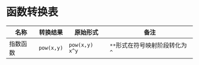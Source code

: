 # 函数转换表  

| 名称   | 转换结果     | 原始形式             | 备注                  |
|------|----------|------------------|---------------------|
| 指数函数 | `pow(x,y)` | `pow(x,y)` `x^y` | `**`形式在符号映射阶段转化为`^` |
